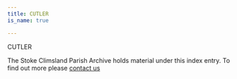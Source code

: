 ```yaml
---
title: CUTLER
is_name: true

---
```


CUTLER


The Stoke Climsland Parish Archive holds material under this index entry. To find out more please [contact us](/contact/)
